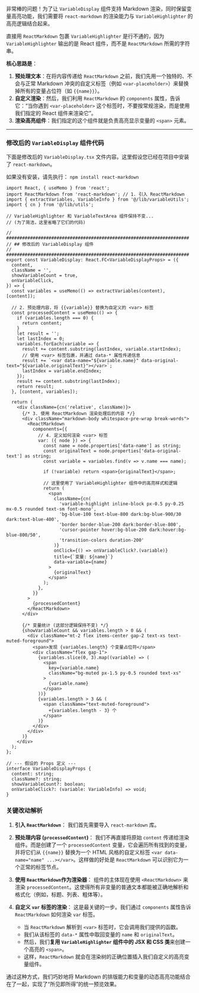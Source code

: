 非常棒的问题！为了让 `VariableDisplay` 组件支持 Markdown 渲染，同时保留变量高亮功能，我们需要将 `react-markdown` 的渲染能力与 `VariableHighlighter` 的高亮逻辑结合起来。

直接用 `ReactMarkdown` 包裹 `VariableHighlighter` 是行不通的，因为 `VariableHighlighter` 输出的是 React 组件，而不是 `ReactMarkdown` 所需的字符串。

**核心思路是**：

1.  **预处理文本**：在将内容传递给 `ReactMarkdown` 之前，我们先用一个独特的、不会与正常 Markdown 冲突的自定义标签（例如 `<var-placeholder>`）来替换掉所有的变量占位符（如 `{{name}}`）。
2.  **自定义渲染**：然后，我们利用 `ReactMarkdown` 的 `components` 属性，告诉它：“当你遇到 `<var-placeholder>` 这个标签时，不要按常规渲染，而是使用我们指定的 React 组件来渲染它”。
3.  **渲染高亮组件**：我们指定的这个组件就是负责高亮显示变量的 `<span>` 元素。

-----

### 修改后的 `VariableDisplay` 组件代码

下面是修改后的 `VariableDisplay.tsx` 文件内容。这里假设您已经在项目中安装了 `react-markdown`。

如果没有安装，请先执行：
`npm install react-markdown`

```tsx
import React, { useMemo } from 'react';
import ReactMarkdown from 'react-markdown'; // 1. 引入 ReactMarkdown
import { extractVariables, VariableInfo } from '@/lib/variableUtils';
import { cn } from '@/lib/utils';

// VariableHighlighter 和 VariableTextArea 组件保持不变...
// (为了简洁，这里省略了它们的代码)

// #####################################################################
// ## 修改后的 VariableDisplay 组件
// #####################################################################
export const VariableDisplay: React.FC<VariableDisplayProps> = ({
  content,
  className = '',
  showVariableCount = true,
  onVariableClick,
}) => {
  const variables = useMemo(() => extractVariables(content), [content]);

  // 2. 预处理内容，将 {{variable}} 替换为自定义的 <var> 标签
  const processedContent = useMemo(() => {
    if (variables.length === 0) {
      return content;
    }
    let result = '';
    let lastIndex = 0;
    variables.forEach(variable => {
      result += content.substring(lastIndex, variable.startIndex);
      // 使用 <var> 标签包裹，并通过 data-* 属性传递信息
      result += `<var data-name="${variable.name}" data-original-text="${variable.originalText}"></var>`;
      lastIndex = variable.endIndex;
    });
    result += content.substring(lastIndex);
    return result;
  }, [content, variables]);

  return (
    <div className={cn('relative', className)}>
      {/* 3. 使用 ReactMarkdown 渲染处理后的内容 */}
      <div className="markdown-body whitespace-pre-wrap break-words">
        <ReactMarkdown
          components={{
            // 4. 定义如何渲染 <var> 标签
            var: ({ node }) => {
              const name = node.properties['data-name'] as string;
              const originalText = node.properties['data-original-text'] as string;
              const variable = variables.find(v => v.name === name);

              if (!variable) return <span>{originalText}</span>;

              // 这里使用了 VariableHighlighter 组件中的高亮样式和逻辑
              return (
                <span
                  className={cn(
                    'variable-highlight inline-block px-0.5 py-0.25 mx-0.5 rounded text-sm font-mono',
                    'bg-blue-100 text-blue-800 dark:bg-blue-900/30 dark:text-blue-400',
                    'border border-blue-200 dark:border-blue-800',
                    'cursor-pointer hover:bg-blue-200 dark:hover:bg-blue-800/50',
                    'transition-colors duration-200'
                  )}
                  onClick={() => onVariableClick?.(variable)}
                  title={`变量: ${name}`}
                  data-variable={name}
                >
                  {originalText}
                </span>
              );
            },
          }}
        >
          {processedContent}
        </ReactMarkdown>
      </div>
      
      {/* 变量统计 (这部分逻辑保持不变) */}
      {showVariableCount && variables.length > 0 && (
        <div className="mt-2 flex items-center gap-2 text-xs text-muted-foreground">
          <span>发现 {variables.length} 个变量占位符</span>
          <div className="flex gap-1">
            {variables.slice(0, 3).map((variable) => (
              <span
                key={variable.name}
                className="bg-muted px-1.5 py-0.5 rounded text-xs"
              >
                {variable.name}
              </span>
            ))}
            {variables.length > 3 && (
              <span className="text-muted-foreground">
                +{variables.length - 3} 个
              </span>
            )}
          </div>
        </div>
      )}
    </div>
  );
};

// --- 假设的 Props 定义 ---
interface VariableDisplayProps {
  content: string;
  className?: string;
  showVariableCount?: boolean;
  onVariableClick?: (variable: VariableInfo) => void;
}
```

### 关键改动解析

1.  **引入 `ReactMarkdown`**：
    我们首先需要导入 `react-markdown` 库。

2.  **预处理内容 (`processedContent`)**：
    我们不再直接将原始 `content` 传递给渲染组件。而是创建了一个 `processedContent` 变量，它会遍历所有找到的变量，并将它们从 `{{name}}` 替换为一个 HTML 风格的自定义标签 `<var data-name="name" ...></var>`。这样做的好处是 `ReactMarkdown` 可以识别它为一个正常的标签节点。

3.  **使用 `ReactMarkdown`作为渲染器**：
    组件的主体现在使用 `<ReactMarkdown>` 来渲染 `processedContent`。这使得所有非变量的普通文本都能被正确地解析和格式化（例如，标题、列表、粗体等）。

4.  **自定义 `var` 标签的渲染**：
    这是最关键的一步。我们通过 `components` 属性告诉 `ReactMarkdown` 如何渲染 `var` 标签。

      * 当 `ReactMarkdown` 解析到 `<var>` 标签时，它会调用我们提供的函数。
      * 我们从该标签的 `data-*` 属性中取回变量的 `name` 和 `originalText`。
      * 然后，我们**复用 `VariableHighlighter` 组件中的 JSX 和 CSS 类**来创建一个高亮的 `<span>`。
      * 这样，`ReactMarkdown` 就会在渲染树的正确位置插入我们自定义的高亮变量组件。

通过这种方式，我们巧妙地将 Markdown 的排版能力和变量的动态高亮功能结合在了一起，实现了“所见即所得”的统一预览效果。